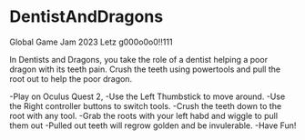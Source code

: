 # DentistAndDragons
Global Game Jam 2023
Letz g000o0o0!!111

In Dentists and Dragons, you take the role of a dentist helping a poor dragon with its teeth pain. Crush the teeth using powertools and pull the root out to help the poor dragon.

-Play on Oculus Quest 2,
-Use the Left Thumbstick to move around.
-Use the Right controller buttons to switch tools.
-Crush the teeth down to the root with any tool.
-Grab the roots with your left habd and wiggle to pull them out
-Pulled out teeth will regrow golden and be invulerable.
-Have Fun!
